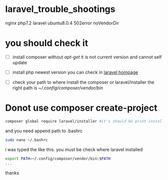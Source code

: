 # laravel_trouble_shootings
nginx php7.2 laravel ubuntu8.0.4 502error noVendorDir

# you should check it

- [ ] install composer without *apt-get* it is not current version and cannot self update
- [ ] install php newest version you can check in [laravel hompage](https://laravel.com/docs/5.7)
- [ ] check your path to where install the composer or laravel/installer the right path is *~/.config/composer/vendor/bin*


# Donot use composer create-project

```bash
composer global require laravel/installer #it's should be print install location
```
and you need append path to .bashrc

```bash
sudo nano ~/.bashrc
```

i was typed the like this. you must be check where laravel installed

```bash
export PATH=~/.config/composer/vendor/bin:$PATH
...
```

thanks

